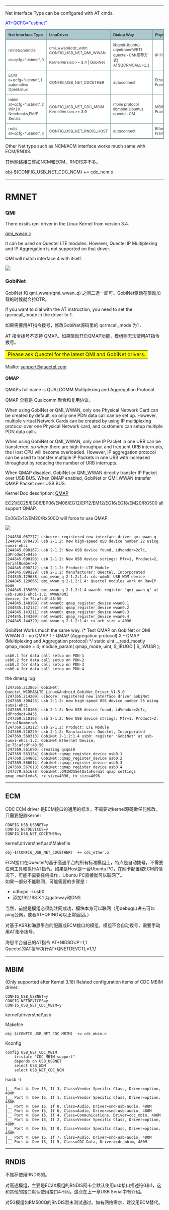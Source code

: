 ----------

Net Interface Type can be configured with AT cmds. 


<font color=0x00FFFF>
AT+QCFG="usbnet"
</font>


<!-- Row Highlight Javascript -->
<script type="text/javascript">
	window.onload=function(){
	var tfrow = document.getElementById('tfhover').rows.length;
	var tbRow=[];
	for (var i=1;i<tfrow;i++) {
		tbRow[i]=document.getElementById('tfhover').rows[i];
		tbRow[i].onmouseover = function(){
		  this.style.backgroundColor = '#f3f8aa';
		};
		tbRow[i].onmouseout = function() {
		  this.style.backgroundColor = '#ffffff';
		};
	}
};
</script>

<style type="text/css">
Table.tftable {font-size:12px;color:#333333;width:100%;border-width: 1px;border-color: #729ea5;border-collapse: collapse;}
table.tftable th {font-size:12px;background-color:#acc8cc;border-width: 1px;padding: 8px;border-style: solid;border-color: #729ea5;text-align:left;}
table.tftable tr {background-color:#ffffff;}
table.tftable td {font-size:12px;border-width: 1px;padding: 8px;border-style: solid;border-color: #729ea5;}
</style>

<table id="tfhover" class="tftable" border="1">

<tr><th>Net Interface Type</th><th>LinuDriver</th><th>Dialup Way</th><th>Physical</th></tr>
<tr><td>rmnet/qmi/ndis <br/>
</br>at+qcfg="usbnet",0
</td><td>qmi_wwan&cdc_wdm
CONFIG_USB_NET_QMI_WWAN<br/></br>
KernelVersion >= 3.4 | 
GobiNet

</td><td>libqmi(Ubuntu)
uqmi(openWRT)<br>
quectel-CM(推荐方式)<br>
AT$QCRMCALL=1,1
</td><td>IP Frame</td></tr>
<tr><td>ECM
a+qcfg="usbnet",1 <br>
automotive OpenLinux
</td><td>CONFIG_USB_NET_CDCETHER</td><td>autoconnect</td><td>Ethernet Frame</td></tr>
<tr><td>mbim <br>
at+qcfg="usbnet",2 <br>
Win10 Notebooks,EM/E Serials
</td><td>CONFIG_USB_NET_CDC_MBIM <br>
KernelVersion >= 3.9
</td><td>mbim protocol
libmbim(Ubuntu)
quectel-CM</td><td>MBIM Frame</td></tr>
<tr><td>rndis<br>
at+qcfg="usbnet",3
</td><td>CONFIG_USB_NET_RNDIS_HOST</td><td>autoconnect</td><td>Ethernet Frame</td></tr>
</table>

Other Net type such as NCM/ACM interface works much same with ECM/RNDIS.

其他网络接口譬如NCM和ECM、RNDIS差不多。

obj-$(CONFIG_USB_NET_CDC_NCM)	+= cdc_ncm.o



----------

# RMNET #
### QMI ###

There exsits qmi driver in the Linux Kernel from version 3.4.

[qmi_wwan.c](https://elixir.bootlin.com/linux/v4.14.181/source/drivers/net/usb/qmi_wwan.c)

It can be used on Quectel LTE modules.
However, Quectel IP Multiplexing and IP Aggregation is not supported on that driver. 

QMI will match interface 4 with itself.

![](qmi_if4.png)



### GobiNet ###

GobiNet 和 qmi_wwan(qmi_wwan_q) 之间二选一即可。GobiNet驱动在驱动加载的时候就会拉DTR。

If you want to dial with the AT instruction, you need to set the qcrmcall_mode in the driver to 1.

如果需要用AT指令拨号，修改GobiNet源码里的 qcrmcall_mode 为1 .

AT 指令拨号不支持 QMAP。如果驱动开启QMAP功能，模组则无法使用AT指令拨号。 

<table><tr><td bgcolor=yellow> Please  ask Quectel for the latest QMI and GobiNet drivers. </td></tr></table>

Mailto: support@quectel.com


#### QMAP ####

QMAPs full name is QUALCOMM Multiplexing and Aggregation Protocol. 

QMAP 全程是 Qualcomm 聚合和复用协议。

When using GobiNet or QMI_WWAN, only one Physical Network Card can be created by default, so only one PDN data call 
can be set up. However, multiple virtual Network Cards can be created by using IP multiplexing protocol over one Physical 
Network card, and customers can setup multiple PDN data calls. 
 
When using GobiNet or QMI_WWAN, only one IP Packet in one URB can be transferred, so when there are high throughput 
and frequent URB interrupts, the Host CPU will become overloaded. However, IP aggregation protocol can be used to transfer 
multiple IP Packets in one URB with increased throughput by reducing the number of URB interrupts. 
 
When QMAP disabled, GobiNet or QMI_WWAN directly transfer IP Packet over USB BUS. 
When QMAP enabled, GobiNet or QMI_WWAN transfer QMAP Packet over USB BUS. 

Kernel Doc description:
[QMAP](https://www.kernel.org/doc/html/v5.8/networking/device_drivers/qualcomm/rmnet.html)
 

EC21/EC25/EG06/EP06/EM06/EG12/EP12/EM12/EG16/EG18/EM20/RG500 all support QMAP. 

Ex06/Ex12/EM20/Rx500Q will force to use QMAP. 

![](qmi_wwan_bind_force.png)

	[244838.067277] usbcore: registered new interface driver qmi_wwan_q 
	[244844.970420] usb 2-1.2: new high-speed USB device number 22 using sunxi-ehci 
	[244845.090167] usb 2-1.2: New USB device found, idVendor=2c7c, idProduct=0435 
	[244845.090193] usb 2-1.2: New USB device strings: Mfr=1, Product=2, SerialNumber=0 
	[244845.090212] usb 2-1.2: Product: LTE Module 
	[244845.090229] usb 2-1.2: Manufacturer: Quectel, Incorporated 
	[244845.129638] qmi_wwan_q 2-1.2:1.4: cdc-wdm0: USB WDM device 
	[244845.129666] qmi_wwan_q 2-1.2:1.4: Quectel modules work on RawIP mode 
	[244845.135800] qmi_wwan_q 2-1.2:1.4 wwan0: register 'qmi_wwan_q' at usb-sunxi-ehci-1.2, WWAN/QMI 
	device, 2e:75:af:df:48:50 
	[244845.140199] net wwan0: qmap_register_device wwan0.1 
	[244845.142132] net wwan0: qmap_register_device wwan0.2 
	[244845.143211] net wwan0: qmap_register_device wwan0.3 
	[244845.144309] net wwan0: qmap_register_device wwan0.4 
	[244845.144329] qmi_wwan_q 2-1.2:1.4: rx_urb_size = 4096 


GobiNet Works much the same way.
	/*
	Test QMAP on GobiNet or QMI WWAN 
    0 - no QMAP 
    1 - QMAP (Aggregation protocol) 
    X - QMAP (Multiplexing and Aggregation protocol) 
	*/ 
	static uint __read_mostly qmap_mode = 4; 
	module_param( qmap_mode, uint, S_IRUGO | S_IWUSR );



	usb0.1 for data call setup on PDN-1 
	usb0.2 for data call setup on PDN-2 
	usb0.3 for data call setup on PDN-3 
	usb0.4 for data call setup on PDN-4 

the dmesg log

	[247365.213865] GobiNet: Quectel_WCDMA&LTE_Linux&Android_GobiNet_Driver_V1.5.0 
	[247365.214209] usbcore: registered new interface driver GobiNet 
	[247369.390423] usb 2-1.2: new high-speed USB device number 25 using sunxi-ehci 
	[247369.510166] usb 2-1.2: New USB device found, idVendor=2c7c, idProduct=0435 
	[247369.510193] usb 2-1.2: New USB device strings: Mfr=1, Product=2, SerialNumber=0 
	[247369.510212] usb 2-1.2: Product: LTE Module 
	[247369.510229] usb 2-1.2: Manufacturer: Quectel, Incorporated 
	[247369.560313] GobiNet 2-1.2:1.4 usb0: register 'GobiNet' at usb-sunxi-ehci-1.2, GobiNet Ethernet Device, 
	2e:75:af:df:48:50 
	[247369.561690] creating qcqmi0 
	[247369.563154] GobiNet::qmap_register_device usb0.1 
	[247369.564861] GobiNet::qmap_register_device usb0.2 
	[247369.566014] GobiNet::qmap_register_device usb0.3 
	[247369.567818] GobiNet::qmap_register_device usb0.4 
	[247379.851678] GobiNet::QMIWDASetDataFormat qmap settings qmap_enabled=5, rx_size=4096, tx_size=4096

----------

## ECM #


CDC ECM driver 是ECM接口的通用的标准，不需要对kernel源码做任何修改。只需要配置Kernel

	CONFIG_USB_USBNET=y 
	CONFIG_NETDEVICES=y 
	CONFIG_USB_NET_CDCETHER=y

kernel\drivers\net\usb\Makefile

	obj-$(CONFIG_USB_NET_CDCETHER)	+= cdc_ether.o


ECM接口在Quectel的基于高通平台的所有标准模组上，特点是自动拨号，不需要任何工具和执行AT指令。如果是Host是一台Ubuntu PC，在网卡配置成ECM的情况下，可能不需要任何操作，Ubuntu PC直接就可以联网了。
<br>
如果一部分不能联网，可能需要的步骤是：

- udhcpc -i usbX
- 添加192.168.X.1 为gateway和DNS

当然，前提是模组必须能注网成功，模块本身可以联网（用debug口进去可以ping公网，或者AT+QPING可以正常返回。）


对基于ASR和海思平台的配置成ECM接口的模组，模组不会自动拨号，需要手动用AT指令拨号。

海思平台自己的AT指令 AT+NIDSDUP=1,1
<br>
Quectel的AT拨号执行AT+QNETDEVCTL=1,1,1


----------

## MBIM #


(Only supported after Kernel 3.18) Related configuration items of CDC MBIM driver:

	 
	CONFIG_USB_USBNET=y 
	CONFIG_NETDEVICES=y 
	CONFIG_USB_NET_CDC_MBIM=y

kernel\drivers\net\usb

Makefile

	obj-$(CONFIG_USB_NET_CDC_MBIM)	+= cdc_mbim.o

Kconfig

	config USB_NET_CDC_MBIM
		tristate "CDC MBIM support"
		depends on USB_USBNET
		select USB_WDM
		select USB_NET_CDC_NCM

lsusb -t

    |__ Port 4: Dev 15, If 3, Class=Vendor Specific Class, Driver=option, 480M
    |__ Port 4: Dev 15, If 1, Class=Vendor Specific Class, Driver=option, 480M
    |__ Port 4: Dev 15, If 8, Class=Audio, Driver=snd-usb-audio, 480M
    |__ Port 4: Dev 15, If 6, Class=Audio, Driver=snd-usb-audio, 480M
    |__ Port 4: Dev 15, If 4, Class=Communications, Driver=cdc_mbim, 480M
    |__ Port 4: Dev 15, If 2, Class=Vendor Specific Class, Driver=option, 480M
    |__ Port 4: Dev 15, If 0, Class=Vendor Specific Class, Driver=option, 480M
    |__ Port 4: Dev 15, If 7, Class=Audio, Driver=snd-usb-audio, 480M
    |__ Port 4: Dev 15, If 5, Class=CDC Data, Driver=cdc_mbim, 480M

----------


## RNDIS #

不推荐使用RNDIS的。

对高通模组，主要是EC2X模组的RNDIS网卡会默认使用usb接口描述符0和1，这和其他的接口默认使用接口4不同。这点在上一章USB Serial中有介绍。

对5G模组如RM500Q的RNDIS暂未测试通过。如有网络需求，建议用ECM替代。





